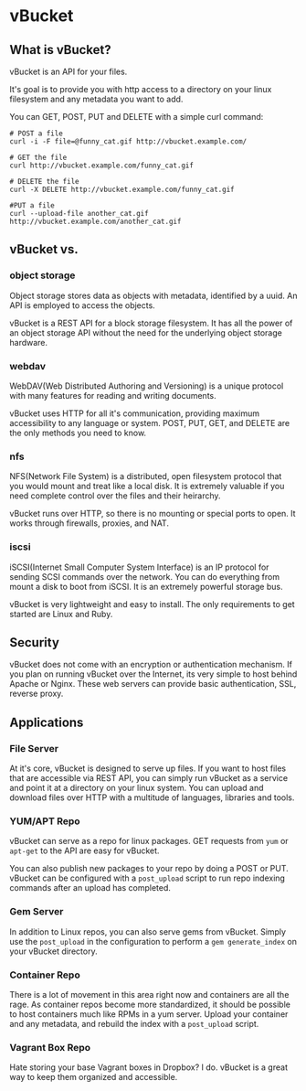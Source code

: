 # vBucket

## What is vBucket?
vBucket is an API for your files.

It's goal is to provide you with http access to a directory on your linux filesystem and any metadata you want to add.

You can GET, POST, PUT and DELETE with a simple curl command:
```
# POST a file
curl -i -F file=@funny_cat.gif http://vbucket.example.com/

# GET the file
curl http://vbucket.example.com/funny_cat.gif

# DELETE the file
curl -X DELETE http://vbucket.example.com/funny_cat.gif

#PUT a file
curl --upload-file another_cat.gif http://vbucket.example.com/another_cat.gif
```

## vBucket vs.
### object storage
Object storage stores data as objects with metadata, identified by a uuid. An API is employed to access the objects.

vBucket is a REST API for a block storage filesystem. It has all the power of an object storage API without
the need for the underlying object storage hardware.

### webdav
WebDAV(Web Distributed Authoring and Versioning) is a unique protocol with many features for reading and writing documents.

vBucket uses HTTP for all it's communication, providing maximum accessibility to any language or system. POST, PUT, GET, and DELETE are the only methods you need to know.

### nfs
NFS(Network File System) is a distributed, open filesystem protocol that you would mount and treat like a local disk.
It is extremely valuable if you need complete control over the files and their heirarchy.

vBucket runs over HTTP, so there is no mounting or special ports to open. It works through firewalls, proxies, and NAT.

### iscsi
iSCSI(Internet Small Computer System Interface) is an IP protocol for sending SCSI commands over the network. You can do everything from mount a disk to boot from iSCSI. It is an extremely powerful storage bus.

vBucket is very lightweight and easy to install. The only requirements to get started are Linux and Ruby.

## Security
vBucket does not come with an encryption or authentication mechanism. If you plan on running vBucket over the Internet, its very simple to host behind Apache or Nginx. These web servers can provide basic authentication, SSL, reverse proxy.

## Applications

### File Server
At it's core, vBucket is designed to serve up files. If you want to host files that are accessible via REST API, you can simply run vBucket as a service and point it at a directory on your linux system. You can upload and download files over HTTP with a multitude of languages, libraries and tools.

### YUM/APT Repo
vBucket can serve as a repo for linux packages. GET requests from `yum` or `apt-get` to the API are easy for vBucket.

You can also publish new packages to your repo by doing a POST or PUT. vBucket can be configured with a `post_upload` script to run repo indexing commands after an upload has completed.

### Gem Server
In addition to Linux repos, you can also serve gems from vBucket. Simply use the `post_upload` in the configuration to perform a `gem generate_index` on your vBucket directory.

### Container Repo
There is a lot of movement in this area right now and containers are all the rage. As container repos become more standardized, it should be possible to host containers much like RPMs in a yum server. Upload your container and any metadata, and rebuild the index with a `post_upload` script.

### Vagrant Box Repo
Hate storing your base Vagrant boxes in Dropbox? I do. vBucket is a great way to keep them organized and accessible.
